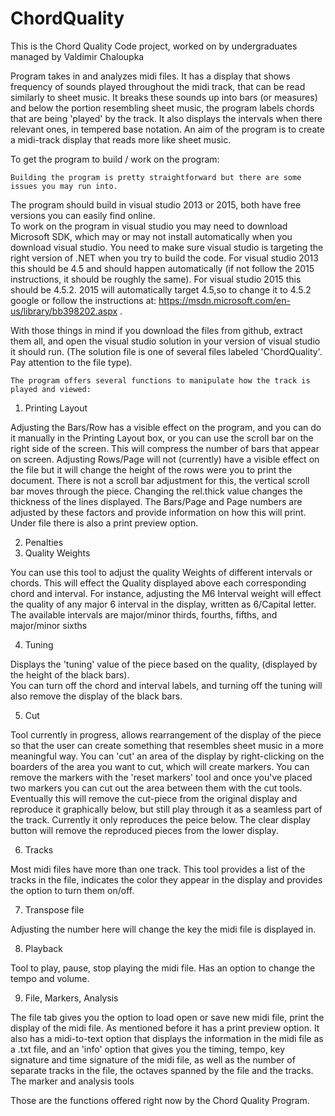 # ChordQuality
This is the Chord Quality Code project, worked on by undergraduates managed by Valdimir Chaloupka

Program takes in and analyzes midi files.  It has a display that shows frequency of sounds played throughout
the midi track, that can be read similarly to sheet music.  It breaks these sounds up into bars (or measures)
and below the portion resembling sheet music, the program labels chords that are being 'played' by the track.
It also displays the intervals when there relevant ones, in tempered base notation.
An aim of the program is to create a midi-track display that reads more like sheet music.

To get the program to build / work on the program: 

	Building the program is pretty straightforward but there are some issues you may run into. 
The program should build in visual studio 2013 or 2015, both have free versions you can easily find online.  
To work on the program in visual studio you may need to download Microsoft SDK, which may or may not install 
automatically when you download visual studio.  You need to make sure visual studio is targeting the right 
version of .NET when you try to build the code.  For visual studio 2013 this should be 4.5 and should happen
automatically (if not follow the 2015 instructions, it should be roughly the same).  For visual studio 2015 
this should be 4.5.2.  2015 will automatically target 4.5,so to change it to 4.5.2 google or follow the 
instructions at: https://msdn.microsoft.com/en-us/library/bb398202.aspx .

With those things in mind if you download the files from github, extract them all, and open the visual studio
solution in your version of visual studio it should run.  (The solution file is one of several files labeled 
'ChordQuality'.  Pay attention to the file type).  

	The program offers several functions to manipulate how the track is played and viewed:

1) Printing Layout

Adjusting the Bars/Row has a visible effect on the program, and you can do it manually in the Printing
Layout box, or you can use the scroll bar on the right side of the screen.  This will compress the number of
bars that appear on screen.  Adjusting Rows/Page will not (currently) have a visible effect on the file but it
will change the height of the rows were you to print the document.  There is not a scroll bar adjustment for this,
the vertical scroll bar moves through the piece.  Changing the rel.thick value changes the thickness of the lines
displayed.  The Bars/Page and Page numbers are adjusted by these factors and provide information on how this will print.
Under file there is also a print preview option.

2) Penalties
3) Quality Weights

You can use this tool to adjust the quality Weights of different intervals or chords.  This will effect the 
Quality displayed above each corresponding chord and interval.  For instance, adjusting the M6 Interval weight will
effect the quality of any major 6 interval in the display, written as 6/Capital letter.  The available intervals are 
major/minor thirds, fourths, fifths, and major/minor sixths

4) Tuning

Displays the 'tuning' value of the piece based on the quality, (displayed by the height of the black bars).  
You can turn off the chord and interval labels, and turning off the tuning will also remove the display of the black
bars.

5) Cut

Tool currently in progress, allows rearrangement of the display of the piece so that the user can create 
something that resembles sheet music in a more meaningful way.  You can 'cut' an area of the display by right-clicking
on the boarders of the area you want to cut, which will create markers.  You can remove the markers with the 'reset
markers' tool and once you've placed two markers you can cut out the area between them with the cut tools.  Eventually
this will remove the cut-piece from the original display and reproduce it graphically below, but still play through it 
as a seamless part of the track.  Currently it only reproduces the peice below.  The clear display button will remove 
the reproduced pieces from the lower display.

6) Tracks

Most midi files have more than one track.  This tool provides a list of the tracks in the file, indicates the 
color they appear in the display and provides the option to turn them on/off. 

7) Transpose file

Adjusting the number here will change the key the midi file is displayed in.

8) Playback

Tool to play, pause, stop playing the midi file.  Has an option to change the tempo and volume.

9) File, Markers, Analysis

The file tab gives you the option to load open or save new midi file, print the display of the midi file.  As
mentioned before it has a print preview option.  It also has a midi-to-text option that displays the information in
the midi file as a .txt file, and an 'info' option that gives you the timing, tempo, key signature and time signature
of the midi file, as well as the number of separate tracks in the file, the octaves spanned by the file and the tracks. 
The marker and analysis tools 

Those are the functions offered right now by the Chord Quality Program.  

